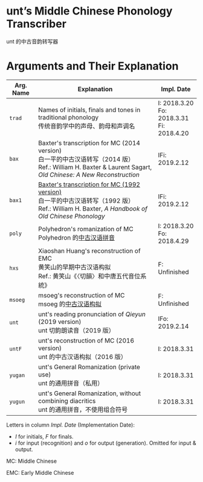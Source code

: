 # unt’s Middle Chinese Phonology Transcriber

unt 的中古音韵转写器

# Arguments and Their Explanation

|Arg. Name|Explanation|Impl. Date|
|-|-|-|
|`trad`|Names of initials, finals and tones in traditional phonology<br>传统音韵学中的声母、韵母和声调名|I: 2018.3.20<br>Fo: 2018.3.31<br>Fi: 2018.4.20|
|`bax`|Baxter's transcription for MC (2014 version)<br>白一平的中古汉语转写（2014 版）<br>Ref.: William H. Baxter & Laurent Sagart, *Old Chinese: A New Reconstruction*|IFi: 2019.2.12|
|`bax1`|[Baxter's transcription for MC (1992 version)](https://en.wikipedia.org/wiki/Baxter%27s_transcription_for_Middle_Chinese "Baxter's transcription for Middle Chinese")<br>白一平的中古汉语转写（1992 版）<br>Ref.: William H. Baxter, *A Handbook of Old Chinese Phonology*|IFi: 2019.2.12|
|`poly`|Polyhedron's romanization of MC<br>Polyhedron 的[中古汉语拼音](https://zh.wikipedia.org/wiki/User:Polyhedron/%E4%B8%AD%E5%8F%A4%E6%BC%A2%E8%AA%9E%E6%8B%BC%E9%9F%B3 "中古汉语拼音")|I: 2018.3.20<br>Fo: 2018.4.29|
|`hxs`|Xiaoshan Huang's reconstruction of EMC<br>黄笑山的早期中古汉语构拟<br>Ref.: 黄笑山《〈切韻〉和中唐五代音位系統》|F: Unfinished|
|`msoeg`|msoeg's reconstruction of MC<br>msoeg 的[中古汉语构拟](https://zhuanlan.zhihu.com/p/23576833 "【汉语音韵学笔记】中古汉语")|F: Unfinished|
|`unt`|unt's reading pronunciation of *Qieyun* (2019 version)<br>unt 切韵朗读音（2019 版）|IFo: 2019.2.14|
|`untF`|unt's reconstruction of MC (2016 version)<br>unt 的中古汉语构拟（2016 版）|I: 2018.3.31|
|`yugan`|unt's General Romanization (private use)<br>unt 的通用拼音（私用）|I: 2018.3.31|
|`yugun`|unt's General Romanization, without combining diacritics<br>unt 的通用拼音，不使用组合符号|I: 2018.3.31|

Letters in column *Impl. Date* (Implementation Date):
- *I* for initials, *F* for finals.
- *i* for input (recognition) and *o* for output (generation). Omitted for input & output.

MC: Middle Chinese

EMC: Early Middle Chinese